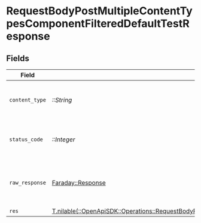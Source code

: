 # RequestBodyPostMultipleContentTypesComponentFilteredDefaultTestResponse


## Fields

| Field                                                                                                                                                                                                    | Type                                                                                                                                                                                                     | Required                                                                                                                                                                                                 | Description                                                                                                                                                                                              |
| -------------------------------------------------------------------------------------------------------------------------------------------------------------------------------------------------------- | -------------------------------------------------------------------------------------------------------------------------------------------------------------------------------------------------------- | -------------------------------------------------------------------------------------------------------------------------------------------------------------------------------------------------------- | -------------------------------------------------------------------------------------------------------------------------------------------------------------------------------------------------------- |
| `content_type`                                                                                                                                                                                           | *::String*                                                                                                                                                                                               | :heavy_check_mark:                                                                                                                                                                                       | HTTP response content type for this operation                                                                                                                                                            |
| `status_code`                                                                                                                                                                                            | *::Integer*                                                                                                                                                                                              | :heavy_check_mark:                                                                                                                                                                                       | HTTP response status code for this operation                                                                                                                                                             |
| `raw_response`                                                                                                                                                                                           | [Faraday::Response](https://www.rubydoc.info/gems/faraday/Faraday/Response)                                                                                                                              | :heavy_check_mark:                                                                                                                                                                                       | Raw HTTP response; suitable for custom response parsing                                                                                                                                                  |
| `res`                                                                                                                                                                                                    | [T.nilable(::OpenApiSDK::Operations::RequestBodyPostMultipleContentTypesComponentFilteredDefaultTestRes)](../../models/operations/requestbodypostmultiplecontenttypescomponentfiltereddefaulttestres.md) | :heavy_minus_sign:                                                                                                                                                                                       | OK                                                                                                                                                                                                       |